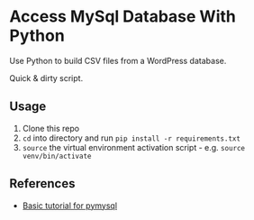 Access MySql Database With Python
=================================
Use Python to build CSV files from a WordPress database.

Quick & dirty script.

Usage
-----
1. Clone this repo
2. `cd` into directory and run `pip install -r requirements.txt`
3. `source` the virtual environment activation script - e.g. `source venv/bin/activate`

References
----------
* [Basic tutorial for pymysql][1]

[1]: https://hackersandslackers.com/using-pymysql/
